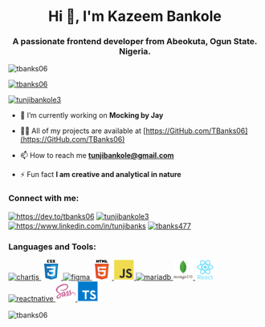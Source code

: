 <h1 align="center">Hi 👋, I'm Kazeem Bankole</h1>
<h3 align="center">A passionate frontend developer from Abeokuta, Ogun State. Nigeria.</h3>

<p align="left"> <img src="https://komarev.com/ghpvc/?username=tbanks06&label=Profile%20views&color=0e75b6&style=flat" alt="tbanks06" /> </p>

<p align="left"> <a href="https://github.com/ryo-ma/github-profile-trophy"><img src="https://github-profile-trophy.vercel.app/?username=tbanks06" alt="tbanks06" /></a> </p>

<p align="left"> <a href="https://twitter.com/tunjibankole3" target="blank"><img src="https://img.shields.io/twitter/follow/tunjibankole3?logo=twitter&style=for-the-badge" alt="tunjibankole3" /></a> </p>

- 🔭 I’m currently working on **Mocking by Jay**

- 👨‍💻 All of my projects are available at [https://GitHub.com/TBanks06](https://GitHub.com/TBanks06)

- 📫 How to reach me **tunjibankole@gmail.com**

- ⚡ Fun fact **I am creative and analytical in nature**

<h3 align="left">Connect with me:</h3>
<p align="left">
<a href="https://dev.to/https://dev.to/tbanks06" target="blank"><img align="center" src="https://raw.githubusercontent.com/rahuldkjain/github-profile-readme-generator/master/src/images/icons/Social/devto.svg" alt="https://dev.to/tbanks06" height="30" width="40" /></a>
<a href="https://twitter.com/tunjibankole3" target="blank"><img align="center" src="https://raw.githubusercontent.com/rahuldkjain/github-profile-readme-generator/master/src/images/icons/Social/twitter.svg" alt="tunjibankole3" height="30" width="40" /></a>
<a href="https://linkedin.com/in/https://www.linkedin.com/in/tunjibanks" target="blank"><img align="center" src="https://raw.githubusercontent.com/rahuldkjain/github-profile-readme-generator/master/src/images/icons/Social/linked-in-alt.svg" alt="https://www.linkedin.com/in/tunjibanks" height="30" width="40" /></a>
<a href="https://instagram.com/tbanks477" target="blank"><img align="center" src="https://raw.githubusercontent.com/rahuldkjain/github-profile-readme-generator/master/src/images/icons/Social/instagram.svg" alt="tbanks477" height="30" width="40" /></a>
</p>

<h3 align="left">Languages and Tools:</h3>
<p align="left"> <a href="https://www.chartjs.org" target="_blank" rel="noreferrer"> <img src="https://www.chartjs.org/media/logo-title.svg" alt="chartjs" width="40" height="40"/> </a> <a href="https://www.w3schools.com/css/" target="_blank" rel="noreferrer"> <img src="https://raw.githubusercontent.com/devicons/devicon/master/icons/css3/css3-original-wordmark.svg" alt="css3" width="40" height="40"/> </a> <a href="https://www.figma.com/" target="_blank" rel="noreferrer"> <img src="https://www.vectorlogo.zone/logos/figma/figma-icon.svg" alt="figma" width="40" height="40"/> </a> <a href="https://www.w3.org/html/" target="_blank" rel="noreferrer"> <img src="https://raw.githubusercontent.com/devicons/devicon/master/icons/html5/html5-original-wordmark.svg" alt="html5" width="40" height="40"/> </a> <a href="https://developer.mozilla.org/en-US/docs/Web/JavaScript" target="_blank" rel="noreferrer"> <img src="https://raw.githubusercontent.com/devicons/devicon/master/icons/javascript/javascript-original.svg" alt="javascript" width="40" height="40"/> </a> <a href="https://mariadb.org/" target="_blank" rel="noreferrer"> <img src="https://www.vectorlogo.zone/logos/mariadb/mariadb-icon.svg" alt="mariadb" width="40" height="40"/> </a> <a href="https://www.mongodb.com/" target="_blank" rel="noreferrer"> <img src="https://raw.githubusercontent.com/devicons/devicon/master/icons/mongodb/mongodb-original-wordmark.svg" alt="mongodb" width="40" height="40"/> </a> <a href="https://reactjs.org/" target="_blank" rel="noreferrer"> <img src="https://raw.githubusercontent.com/devicons/devicon/master/icons/react/react-original-wordmark.svg" alt="react" width="40" height="40"/> </a> <a href="https://reactnative.dev/" target="_blank" rel="noreferrer"> <img src="https://reactnative.dev/img/header_logo.svg" alt="reactnative" width="40" height="40"/> </a> <a href="https://sass-lang.com" target="_blank" rel="noreferrer"> <img src="https://raw.githubusercontent.com/devicons/devicon/master/icons/sass/sass-original.svg" alt="sass" width="40" height="40"/> </a> <a href="https://www.typescriptlang.org/" target="_blank" rel="noreferrer"> <img src="https://raw.githubusercontent.com/devicons/devicon/master/icons/typescript/typescript-original.svg" alt="typescript" width="40" height="40"/> </a> </p>

<p><img align="center" src="https://github-readme-stats.vercel.app/api/top-langs?username=tbanks06&show_icons=true&locale=en&layout=compact" alt="tbanks06" /></p>
